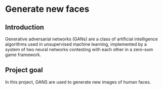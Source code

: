 # Generate new faces

## Introduction
Generative adversarial networks (GANs) are a class of artificial intelligence algorithms used in unsupervised machine learning, implemented by a system of two neural networks contesting with each other in a zero-sum game framework.

## Project goal
In this project, GANS are used to generate new images of human faces.
